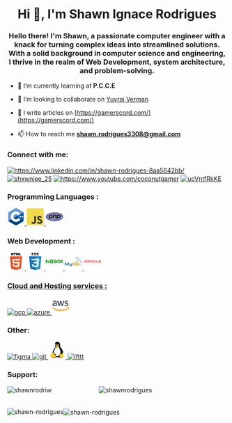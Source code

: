 <h1 align="center">Hi 👋, I'm Shawn Ignace Rodrigues</h1>
<h3 align="center">Hello there! I'm Shawn, a passionate computer engineer with a knack for turning complex ideas into streamlined solutions. With a solid background in computer science and engineering, I thrive in the realm of Web Development, system architecture, and problem-solving.</h3>

- 🌱 I’m currently learning at **P.C.C.E**

- 👯 I’m looking to collaborate on [Yuvraj Verman](https://yuvrajverma.in/)

- 📝 I write articles on [https://gamerscord.com/](https://gamerscord.com/)

- 📫 How to reach me **shawn.rodrigues3308@gmail.com**

<h3 align="left">Connect with me:</h3>
<p align="left">
<a href="https://linkedin.com/in/https://www.linkedin.com/in/shawn-rodrigues-8aa5642bb/" target="blank"><img align="center" src="https://raw.githubusercontent.com/rahuldkjain/github-profile-readme-generator/master/src/images/icons/Social/linked-in-alt.svg" alt="https://www.linkedin.com/in/shawn-rodrigues-8aa5642bb/" height="30" width="40" /></a>
<a href="https://instagram.com/shxwniee_25" target="blank"><img align="center" src="https://raw.githubusercontent.com/rahuldkjain/github-profile-readme-generator/master/src/images/icons/Social/instagram.svg" alt="shxwniee_25" height="30" width="40" /></a>
<a href="https://www.youtube.com/c/https://www.youtube.com/coconutgamer" target="blank"><img align="center" src="https://raw.githubusercontent.com/rahuldkjain/github-profile-readme-generator/master/src/images/icons/Social/youtube.svg" alt="https://www.youtube.com/coconutgamer" height="30" width="40" /></a>
<a href="https://discord.gg/ucVntfRkKE" target="blank"><img align="center" src="https://raw.githubusercontent.com/rahuldkjain/github-profile-readme-generator/master/src/images/icons/Social/discord.svg" alt="ucVntfRkKE" height="30" width="40" /></a>
</p>

<h3 align="left">Programming Languages :</h3>
<p align="left"> 


 
<a href="https://www.w3schools.com/cpp/" target="_blank" rel="noreferrer"> <img src="https://raw.githubusercontent.com/devicons/devicon/master/icons/cplusplus/cplusplus-original.svg" alt="cplusplus" width="40" height="40"/> </a> <a href="https://developer.mozilla.org/en-US/docs/Web/JavaScript" target="_blank" rel="noreferrer"> <img src="https://raw.githubusercontent.com/devicons/devicon/master/icons/javascript/javascript-original.svg" alt="javascript" width="40" height="40"/> </a> <a href="https://www.php.net" target="_blank" rel="noreferrer"> <img src="https://raw.githubusercontent.com/devicons/devicon/master/icons/php/php-original.svg" alt="php" width="40" height="40"/> </a> 

<h3 align="left">Web Development :</h3>

<a href="https://www.w3.org/html/" target="_blank" rel="noreferrer"> <img src="https://raw.githubusercontent.com/devicons/devicon/master/icons/html5/html5-original-wordmark.svg" alt="html5" width="40" height="40"/> </a> <a href="https://www.w3schools.com/css/" target="_blank" rel="noreferrer"> <img src="https://raw.githubusercontent.com/devicons/devicon/master/icons/css3/css3-original-wordmark.svg" alt="css3" width="40" height="40"/> </a> 
</a> <a href="https://www.nginx.com" target="_blank" rel="noreferrer"> <img src="https://raw.githubusercontent.com/devicons/devicon/master/icons/nginx/nginx-original.svg" alt="nginx" width="40" height="40"/> </a><a href="https://www.mysql.com/" target="_blank" rel="noreferrer"> <img src="https://raw.githubusercontent.com/devicons/devicon/master/icons/mysql/mysql-original-wordmark.svg" alt="mysql" width="40" height="40"/> </a> <a href="https://www.oracle.com/" target="_blank" rel="noreferrer"> <img src="https://raw.githubusercontent.com/devicons/devicon/master/icons/oracle/oracle-original.svg" alt="oracle" width="40" height="40"/>  


<h3 align="left">Cloud and Hosting services :</h3>

<a href="https://cloud.google.com" target="_blank" rel="noreferrer"> <img src="https://www.vectorlogo.zone/logos/google_cloud/google_cloud-icon.svg" alt="gcp" width="40" height="40"/> </a> <a href="https://azure.microsoft.com/en-in/" target="_blank" rel="noreferrer"> <img src="https://www.vectorlogo.zone/logos/microsoft_azure/microsoft_azure-icon.svg" alt="azure" width="40" height="40"/> </a> <a href="https://aws.amazon.com" target="_blank" rel="noreferrer"> <img src="https://raw.githubusercontent.com/devicons/devicon/master/icons/amazonwebservices/amazonwebservices-original-wordmark.svg" alt="aws" width="40" height="40"/> </a>



<h3 align="left">Other:</h3>
<a href="https://www.figma.com/" target="_blank" rel="noreferrer"> <img src="https://www.vectorlogo.zone/logos/figma/figma-icon.svg" alt="figma" width="40" height="40"/> </a> <a href="https://git-scm.com/" target="_blank" rel="noreferrer"> <img src="https://www.vectorlogo.zone/logos/git-scm/git-scm-icon.svg" alt="git" width="40" height="40"/> </a><a href="https://www.linux.org/" target="_blank" rel="noreferrer"> <img src="https://raw.githubusercontent.com/devicons/devicon/master/icons/linux/linux-original.svg" alt="linux" width="40" height="40"/> </a> <a href="https://ifttt.com/" target="_blank" rel="noreferrer"> <img src="https://www.vectorlogo.zone/logos/ifttt/ifttt-ar21.svg" alt="ifttt" width="40" height="40"/> </a>

<h3 align="left">Support:</h3>
<p><a href="https://www.buymeacoffee.com/shawnrodriw"> <img align="left" src="https://cdn.buymeacoffee.com/buttons/v2/default-yellow.png" height="50" width="210" alt="shawnrodriw" /></a><a href="https://ko-fi.com/shawnrodrigues"> <img align="left" src="https://cdn.ko-fi.com/cdn/kofi3.png?v=3" height="50" width="210" alt="shawnrodrigues" /></a></p><br>

<p><img align="left" src="https://github-readme-stats.vercel.app/api/top-langs?username=shawn-rodrigues&show_icons=true&locale=en&layout=compact" alt="shawn-rodrigues" /></p>

<p>&nbsp;<img align="center" src="https://github-readme-stats.vercel.app/api?username=shawn-rodrigues&show_icons=true&locale=en" alt="shawn-rodrigues" /></p>

